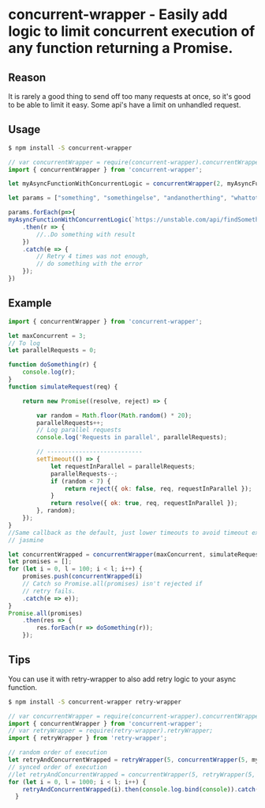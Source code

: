 # concurrent-wrapper - Easily add logic to limit concurrent execution of any function returning a Promise.

## Reason

It is rarely a good thing to send off too many requests at once, so it's good to be able to limit it easy.
Some api's have a limit on unhandled request.

## Usage

```bash
$ npm install -S concurrent-wrapper
```

```javascript
// var concurrentWrapper = require(concurrent-wrapper).concurrentWrapper;
import { concurrentWrapper } from 'concurrent-wrapper';

let myAsyncFunctionWithConcurrentLogic = concurrentWrapper(2, myAsyncFunction);

let params = ["something", "somethingelse", "andanotherthing", "whattotype"]

params.forEach(p=>{
myAsyncFunctionWithConcurrentLogic(`https://unstable.com/api/findSomething?thing=${p}`)
    .then(r => {
        //..Do something with result
    })
    .catch(e => {
        // Retry 4 times was not enough,
        // do something with the error
    });
})

```

## Example

```javascript
import { concurrentWrapper } from 'concurrent-wrapper';

let maxConcurrent = 3;
// To log
let parallelRequests = 0;

function doSomething(r) {
    console.log(r);
}
function simulateRequest(req) {

    return new Promise((resolve, reject) => {

        var random = Math.floor(Math.random() * 20);
        parallelRequests++;
        // Log parallel requests
        console.log('Requests in parallel', parallelRequests);

        // ---------------------------
        setTimeout(() => {
            let requestInParallel = parallelRequests;
            parallelRequests--;
            if (random < 7) {
                return reject({ ok: false, req, requestInParallel });
            }
            return resolve({ ok: true, req, requestInParallel });
        }, random);
    });
}
//Same callback as the default, just lower timeouts to avoid timeout exception from
// jasmine

let concurrentWrapped = concurrentWrapper(maxConcurrent, simulateRequest);
let promises = [];
for (let i = 0, l = 100; i < l; i++) {
    promises.push(concurrentWrapped(i)
    // Catch so Promise.all(promises) isn't rejected if
    // retry fails.
    .catch(e => e));
}
Promise.all(promises)
    .then(res => {
        res.forEach(r => doSomething(r));
    });
```
## Tips

You can use it with retry-wrapper to also add retry logic to your async function.

```bash
$ npm install -S concurrent-wrapper retry-wrapper
```

```javascript
// var concurrentWrapper = require(concurrent-wrapper).concurrentWrapper;
import { concurrentWrapper } from 'concurrent-wrapper';
// var retryWrapper = require(retry-wrapper).retryWrapper;
import { retryWrapper } from 'retry-wrapper';

// random order of execution
let retryAndConcurrentWrapped = retryWrapper(5, concurrentWrapper(5, myRequestFunction));
// synced order of execution
//let retryAndConcurrentWrapped = concurrentWrapper(5, retryWrapper(5, myRequestFunction));
for (let i = 0, l = 1000; i < l; i++) {
    retryAndConcurrentWrapped(i).then(console.log.bind(console)).catch(console.error.bind(console))
  }
```